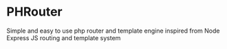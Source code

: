 # PHRouter
 Simple and easy to use php router and template engine inspired from Node Express JS routing and template system
